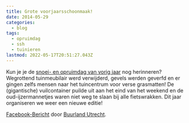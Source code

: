 ```yaml
---
title: Grote voorjaarsschoonmaak!
date: 2014-05-29
categories:
  - blog
tags:
  - opruimdag
  - ssh
  - tuinieren
lastmod: 2022-05-17T20:51:27.043Z
---
```


Kun je je de [snoei- en opruimdag van vorig jaar](/berichten/snoei-en-opruimdag/) nog herinneren? Wegrottend tuinmeubilair werd verwijderd, gevels werden geverfd en er gingen zelfs mensen naar het tuincentrum voor verse grasmatten! De (gigantische) vuilcontainer puilde uit aan het eind van het weekend en de oud-ijzermannetjes waren niet weg te slaan bij alle fietswrakken. Dit jaar organiseren we weer een nieuwe editie!

[Facebook-Bericht](https://www.facebook.com/buurland.utrecht/posts/670417313031312) door [Buurland Utrecht](https://www.facebook.com/buurland.utrecht).
